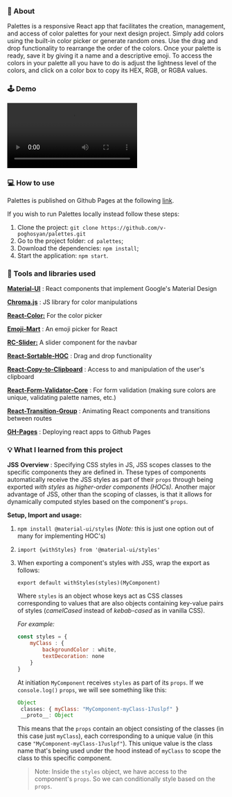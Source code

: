 ### 📄 About

Palettes is a responsive React app that facilitates the creation, management, and access of color palettes for your next design project. Simply add colors using the built-in color picker or generate random ones. Use the drag and drop functionality to rearrange the order of the colors. Once your palette is ready, save it by giving it a name and a descriptive emoji. To access the colors in your palette all you have to do is adjust the lightness level of the colors, and click on a color box to copy its HEX, RGB, or RGBA values.

### 🕹️ Demo

![Palettes demo](https://user-images.githubusercontent.com/30192766/122650194-63c76700-d0e6-11eb-9b05-8d075678e9fc.mp4)

### 💻 How to use

Palettes is published on Github Pages at the following [link](https://v-poghosyan.github.io/palettes/). 

If you wish to run Palettes locally instead follow these steps:
1. Clone the project: `git clone https://github.com/v-poghosyan/palettes.git`
2. Go to the project folder: `cd palettes`;
3. Download the dependencies: `npm install`;
4. Start the application: `npm start`.

### 🔧 Tools and libraries used

[**Material-UI**](https://material-ui.com/) : React components that implement Google's Material Design


[**Chroma.js**](https://github.com/gka/chroma.js) : JS library for color manipulations


[**React-Color:**](https://casesandberg.github.io/react-color/) For the color picker

[**Emoji-Mart**](https://github.com/missive/emoji-mart) : An emoji picker for React

[**RC-Slider:**](https://github.com/react-component/slider/) A slider component for the navbar

[**React-Sortable-HOC**](https://github.com/clauderic/react-sortable-hoc) : Drag and drop functionality

[**React-Copy-to-Clipboard**](https://www.npmjs.com/package/react-copy-to-clipboard) : Access to and manipulation of the user's clipboard


[**React-Form-Validator-Core**](https://www.npmjs.com/package/react-form-validator-core) : For form validation (making sure colors are unique, validating palette names, etc.)

[**React-Transition-Group**](https://www.npmjs.com/package/react-transition-group) : Animating React components and transitions between routes

[**GH-Pages**](https://www.npmjs.com/package/gh-pages) : Deploying react apps to Github Pages

### 💡 What I learned from this project

**JSS** 
**Overview** : Specifying CSS styles in JS, JSS scopes classes to the specific components they are defined in. These types of components automatically receive the JSS styles as part of their `props` through being exported *with styles* as *higher-order components (HOCs).* Another major advantage of JSS, other than the scoping of classes, is that it allows for dynamically computed styles based on the component's `props`. 

**Setup, Import and usage:**

1. `npm install @material-ui/styles` (*Note:* this is just one option out of many for implementing HOC's)

2. `import {withStyles} from '@material-ui/styles'`

3. When exporting a component's styles with JSS, wrap the export as follows: 

   `export default withStyles(styles)(MyComponent)`

   Where `styles` is an object whose keys act as CSS classes corresponding to values that are also objects containing key-value pairs of styles (*camelCased* instead of *kebab-cased* as in vanilla CSS).

   *For example:*

   ```jsx
   const styles = {
       myClass : {
           backgroundColor : white,
           textDecoration: none
       }
   }
   ```

   At initiation `MyComponent` receives `styles` as part of its `props`.
   If we `console.log()` `props`, we will see something like this:

   ```jsx
   Object
   	classes: { myClass: "MyComponent-myClass-17uslpf" }
   	__proto__: Object
   ```

   This means that the `props` contain an object consisting of the classes (in this case just `myClass`), each corresponding to a unique value (in this case `"MyComponent-myClass-17uslpf"`). This unique value is the class name that's being used under the hood instead of `myClass` to scope the class to this specific component.

   > Note: Inside the `styles` object, we have access to the component's `props`. So we can conditionally style based on the `props`.
